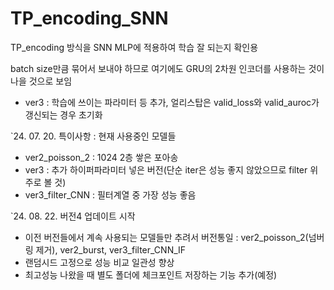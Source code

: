 # TP_encoding_SNN

TP_encoding 방식을 SNN MLP에 적용하여 학습 잘 되는지 확인용

batch size만큼 묶어서 보내야 하므로 여기에도 GRU의 2차원 인코더를 사용하는 것이 나을 것으로 보임

- ver3 : 학습에 쓰이는 파라미터 등 추가, 얼리스탑은 valid_loss와 valid_auroc가 갱신되는 경우 초기화
 
`24. 07. 20. 특이사항 : 현재 사용중인 모델들
- ver2_poisson_2 : 1024 2층 쌓은 포아송
- ver3 : 추가 하이퍼파라미터 넣은 버전(단순 iter은 성능 좋지 않았으므로 filter 위주로 볼 것)
- ver3_filter_CNN : 필터계열 중 가장 성능 좋음


`24. 08. 22. 버전4 업데이트 시작
- 이전 버전들에서 계속 사용되는 모델들만 추려서 버전통일 : ver2_poisson_2(넘버링 제거), ver2_burst, ver3_filter_CNN_IF
- 랜덤시드 고정으로 성능 비교 일관성 향상
- 최고성능 나왔을 때 별도 폴더에 체크포인트 저장하는 기능 추가(예정)
